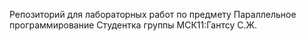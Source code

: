 Репозиторий для лабораторных работ по предмету Параллельное программирование
Студентка группы МСК11:Гантсу С.Ж.
